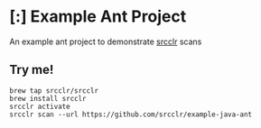 # [:] Example Ant Project
An example ant project to demonstrate [srcclr](https://www.sourceclear.com) scans

## Try me!

```
brew tap srcclr/srcclr
brew install srcclr
srcclr activate
srcclr scan --url https://github.com/srcclr/example-java-ant
```
